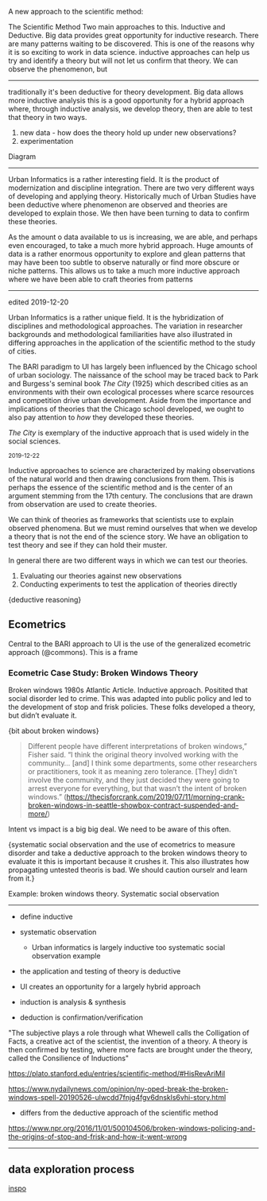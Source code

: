 A new approach to the scientific method: 

The Scientific Method
Two main approaches to this.
Inductive and Deductive. Big data provides great opportunity for inductive research. There are many patterns waiting to be discovered. This is one of the reasons why it is so exciting to work in data science. inductive approaches can help us try and identify a theory but will not let us confirm that theory. We can observe the phenomenon, but



------

traditionally it's been deductive for theory development.
Big data allows more inductive analysis
this is a good opportunity for a hybrid approach where, through inductive analysis, we develop theory, then are able to test that theory in two ways.
  1. new data - how does the theory hold up under new observations?
  2. experimentation

Diagram

----

Urban Informatics is a rather interesting field. It is the product of modernization and discipline integration. There are two very different ways of developing and applying theory. Historically much of Urban Studies have been deductive where phenomenon are observed and theories are developed to explain those. We then have been turning to data to confirm these theories. 

As the amount o data available to us is increasing, we are able, and perhaps even encouraged, to take a much more hybrid approach. Huge amounts of data is a rather enormous opportunity to explore and glean patterns that may have been too subtle to observe naturally or find more obscure or niche patterns. This allows us to take a much more inductive approach where we have been able to craft theories from patterns

---
edited 2019-12-20

Urban Informatics is a rather unique field. It is the hybridization of disciplines and methodological approaches. The variation in researcher backgrounds and methodological familiarities have also illustrated in differing approaches in the application of the scientific method to the study of cities.


The BARI paradigm to UI has largely been influenced by the Chicago school of urban sociology. The naissance of the school may be traced back to Park and Burgess's seminal book _The City_  (1925) which described cities as an environments with their own ecological processes where scarce resources and competition drive urban development. Aside from the importance and implications of theories that the Chicago school developed, we ought to also pay attention to _how_ they developed these theories. 

_The City_ is exemplary of the inductive approach that is used widely in the social sciences. 

<sub>2019-12-22 </sub>

Inductive approaches to science are characterized by making observations of the natural world and then drawing conclusions from them. This is perhaps the essence of the scientific method and is the center of an argument stemming from the 17th century. The conclusions that are drawn from observation are used to create theories.

We can think of theories as frameworks that scientists use to explain observed phenomena.  But we must remind ourselves that when we develop a theory that is not the end of the science story. We have an obligation to test theory and see if they can hold their muster. 

In general there are two different ways in which we can test our theories. 

1. Evaluating our theories against new observations
2. Conducting experiments to test the application of theories directly 

{deductive reasoning}


## Ecometrics 
Central to the BARI approach to UI is the use of the generalized ecometric approach (@commons). This is a frame 

### Ecometric Case Study: Broken Windows Theory

Broken windows 1980s Atlantic Article. Inductive approach. Positited that social disorder led to crime. This was adapted into public policy and led to the development of stop and frisk policies. These folks developed a theory, but didn’t evaluate it. 

{bit about broken windows}

> Different people have different interpretations of broken windows,”  Fisher said. “I think the original theory involved working with the community… [and] I think some departments, some other researchers or practitioners, took it as meaning zero tolerance. [They] didn’t involve the community, and they just decided they were going to arrest everyone for everything, but that wasn’t the intent of broken windows.” (https://thecisforcrank.com/2019/07/11/morning-crank-broken-windows-in-seattle-showbox-contract-suspended-and-more/)

Intent vs impact is a big big deal. We need to be aware of this often. 

{systematic social observation and the use of ecometrics to measure disorder and take a deductive approach to the broken windows theory to evaluate it
this is important because it crushes it. This also illustrates how propagating untested theoris is bad. We should caution ourselr and learn from it.}




Example: broken windows theory. Systematic social observation 


----

- define inductive
- systematic observation 
  - Urban informatics is largely inductive too systematic social observation example
- the application and testing of theory is deductive 
- UI creates an opportunity for a largely hybrid approach

- induction is analysis & synthesis 
- deduction is confirmation/verification


"The subjective plays a role through what Whewell calls the Colligation of Facts, a creative act of the scientist, the invention of a theory. A theory is then confirmed by testing, where more facts are brought under the theory, called the Consilience of Inductions"

https://plato.stanford.edu/entries/scientific-method/#HisRevAriMil


https://www.nydailynews.com/opinion/ny-oped-break-the-broken-windows-spell-20190526-ulwcdd7fnjg4fgv6dnskls6vhi-story.html

- differs from the deductive approach of the scientific method

https://www.npr.org/2016/11/01/500104506/broken-windows-policing-and-the-origins-of-stop-and-frisk-and-how-it-went-wrong


-------

## data exploration process

[inspo](https://r4ds.had.co.nz/explore-intro.html)

